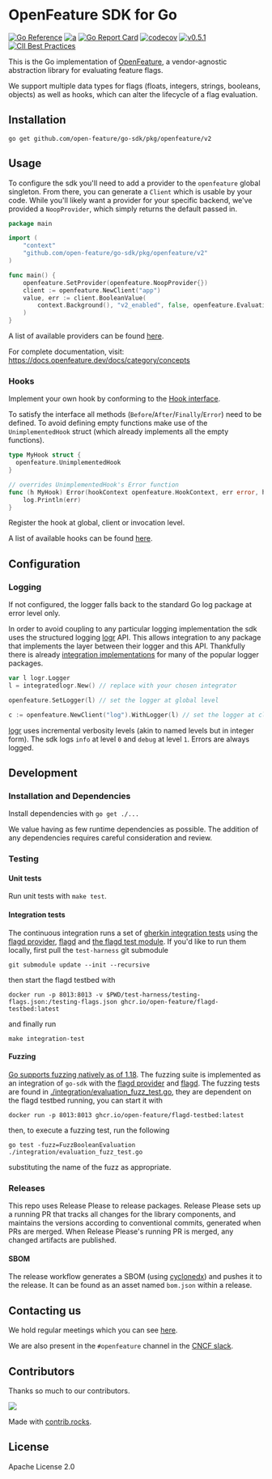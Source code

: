 # OpenFeature SDK for Go

[![Go Reference](https://pkg.go.dev/badge/github.com/open-feature/go-sdk/pkg/openfeature.svg)](https://pkg.go.dev/github.com/open-feature/go-sdk/pkg/openfeature)
[![a](https://img.shields.io/badge/slack-%40cncf%2Fopenfeature-brightgreen?style=flat&logo=slack)](https://cloud-native.slack.com/archives/C0344AANLA1)
[![Go Report Card](https://goreportcard.com/badge/github.com/open-feature/go-sdk)](https://goreportcard.com/report/github.com/open-feature/go-sdk)
[![codecov](https://codecov.io/gh/open-feature/go-sdk/branch/main/graph/badge.svg?token=FZ17BHNSU5)](https://codecov.io/gh/open-feature/go-sdk)
[![v0.5.1](https://img.shields.io/static/v1?label=Specification&message=v0.5.1&color=yellow)](https://github.com/open-feature/spec/tree/v0.5.1)
[![CII Best Practices](https://bestpractices.coreinfrastructure.org/projects/6601/badge)](https://bestpractices.coreinfrastructure.org/projects/6601)

This is the Go implementation of [OpenFeature](https://openfeature.dev), a vendor-agnostic abstraction library for evaluating feature flags.

We support multiple data types for flags (floats, integers, strings, booleans, objects) as well as hooks, which can alter the lifecycle of a flag evaluation.

## Installation

```shell
go get github.com/open-feature/go-sdk/pkg/openfeature/v2
```

## Usage

To configure the sdk you'll need to add a provider to the `openfeature` global singleton. From there, you can generate a `Client` which is usable by your code.
While you'll likely want a provider for your specific backend, we've provided a `NoopProvider`, which simply returns the default passed in.

```go
package main

import (
	"context"
	"github.com/open-feature/go-sdk/pkg/openfeature/v2"
)

func main() {
	openfeature.SetProvider(openfeature.NoopProvider{})
	client := openfeature.NewClient("app")
	value, err := client.BooleanValue(
		context.Background(), "v2_enabled", false, openfeature.EvaluationContext{},
	)
}
```

A list of available providers can be found [here](https://docs.openfeature.dev/docs/reference/technologies/server/go).

For complete documentation, visit: https://docs.openfeature.dev/docs/category/concepts

### Hooks

Implement your own hook by conforming to the [Hook interface](./pkg/openfeature/hooks.go).

To satisfy the interface all methods (`Before`/`After`/`Finally`/`Error`) need to be defined. To avoid defining empty functions
make use of the `UnimplementedHook` struct (which already implements all the empty functions).

```go
type MyHook struct {
  openfeature.UnimplementedHook
}

// overrides UnimplementedHook's Error function
func (h MyHook) Error(hookContext openfeature.HookContext, err error, hookHints openfeature.HookHints) {
	log.Println(err)
}
```

Register the hook at global, client or invocation level.

A list of available hooks can be found [here](https://docs.openfeature.dev/docs/reference/technologies/server/go).

## Configuration

### Logging

If not configured, the logger falls back to the standard Go log package at error level only.

In order to avoid coupling to any particular logging implementation the sdk uses the structured logging [logr](https://github.com/go-logr/logr)
API. This allows integration to any package that implements the layer between their logger and this API.
Thankfully there is already [integration implementations](https://github.com/go-logr/logr#implementations-non-exhaustive)
for many of the popular logger packages.

```go
var l logr.Logger
l = integratedlogr.New() // replace with your chosen integrator

openfeature.SetLogger(l) // set the logger at global level

c := openfeature.NewClient("log").WithLogger(l) // set the logger at client level

```

[logr](https://github.com/go-logr/logr) uses incremental verbosity levels (akin to named levels but in integer form).
The sdk logs `info` at level `0` and `debug` at level `1`. Errors are always logged.

## Development

### Installation and Dependencies

Install dependencies with `go get ./...`

We value having as few runtime dependencies as possible. The addition of any dependencies requires careful consideration and review.

### Testing

#### Unit tests

Run unit tests with `make test`.

#### Integration tests

The continuous integration runs a set of [gherkin integration tests](https://github.com/open-feature/test-harness/blob/main/features) using the [flagd provider](https://github.com/open-feature/go-sdk-contrib/tree/main/providers/flagd), [flagd](https://github.com/open-feature/flagd) and [the flagd test module](https://github.com/open-feature/go-sdk-contrib/tree/main/tests/flagd).
If you'd like to run them locally, first pull the `test-harness` git submodule
```
git submodule update --init --recursive
```
then start the flagd testbed with 
```
docker run -p 8013:8013 -v $PWD/test-harness/testing-flags.json:/testing-flags.json ghcr.io/open-feature/flagd-testbed:latest
```
 and finally run
```
make integration-test
```

#### Fuzzing

[Go supports fuzzing natively as of 1.18](https://go.dev/security/fuzz/).
The fuzzing suite is implemented as an integration of `go-sdk` with the [flagd provider](https://github.com/open-feature/go-sdk-contrib/tree/main/providers/flagd) and [flagd](https://github.com/open-feature/flagd).
The fuzzing tests are found in [./integration/evaluation_fuzz_test.go](./integration/evaluation_fuzz_test.go), they are dependent on the flagd testbed running, you can start it with
```
docker run -p 8013:8013 ghcr.io/open-feature/flagd-testbed:latest
```
then, to execute a fuzzing test, run the following
```
go test -fuzz=FuzzBooleanEvaluation ./integration/evaluation_fuzz_test.go
```
substituting the name of the fuzz as appropriate.

### Releases

This repo uses Release Please to release packages. Release Please sets up a running PR that tracks all changes for the library components, and maintains the versions according to conventional commits, generated when PRs are merged. When Release Please's running PR is merged, any changed artifacts are published.

#### SBOM

The release workflow generates a SBOM (using [cyclonedx](https://github.com/CycloneDX/cyclonedx-gomod)) and pushes it to the release. It can be found as an asset named `bom.json` within a release.

## Contacting us

We hold regular meetings which you can see [here](https://github.com/open-feature/community/#meetings-and-events).

We are also present in the `#openfeature` channel in the [CNCF slack](https://slack.cncf.io/).

## Contributors

Thanks so much to our contributors.

<a href="https://github.com/open-feature/go-sdk/graphs/contributors">
  <img src="https://contrib.rocks/image?repo=open-feature/go-sdk" />
</a>

Made with [contrib.rocks](https://contrib.rocks).

## License

Apache License 2.0
